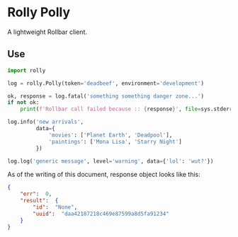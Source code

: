 # Rolly Polly
A lightweight Rollbar client.

## Use
```python
import rolly

log = rolly.Polly(token='deadbeef', environment='development')

ok, response = log.fatal('something something danger zone...')
if not ok:
	print(f'Rollbar call failed because :: {response}', file=sys.stderr)

log.info('new arrivals',
         data={
             'movies': ['Planet Earth', 'Deadpool'],
             'paintings': ['Mona Lisa', 'Starry Night']
         })

log.log('generic message', level='warning', data={'lol': 'wut?'})
```

As of the writing of this document, response object looks like this:
```json
{
    "err":  0,
    "result":  {
        "id":  "None",
        "uuid":  "daa42187218c469e87599a8d5fa91234"
    }
}
```
